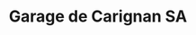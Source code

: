 ---
title: "Garage de Carignan SA"
url: /vallon/garage-de-carignan-sa-carignan/
shop: Autowerkstatt
---